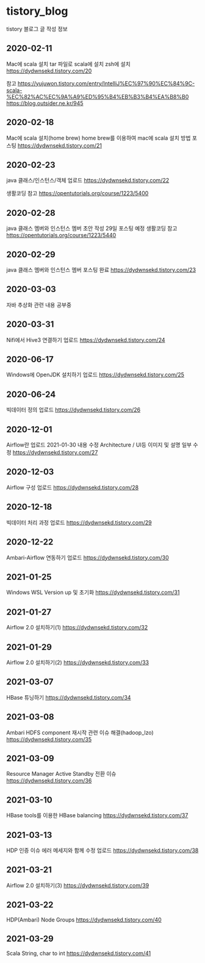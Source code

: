 # tistory_blog
tistory 블로그 글 작성 정보

## 2020-02-11
Mac에 scala 설치
tar 파일로 scala에 설치 zsh에 설치
https://dydwnsekd.tistory.com/20

참고
https://yujuwon.tistory.com/entry/IntelliJ%EC%97%90%EC%84%9C-scala-%EC%82%AC%EC%9A%A9%ED%95%B4%EB%B3%B4%EA%B8%B0
https://blog.outsider.ne.kr/945

## 2020-02-18
Mac에 scala 설치(home brew)
home brew를 이용하여 mac에 scala 설치 방법 포스팅
https://dydwnsekd.tistory.com/21

## 2020-02-23
java 클래스/인스턴스/객체 업로드
https://dydwnsekd.tistory.com/22

생활코딩 참고 https://opentutorials.org/course/1223/5400

## 2020-02-28
java 클래스 멤버와 인스턴스 멤버 초안 작성 29일 포스팅 예정
생활코딩 참고 https://opentutorials.org/course/1223/5440

## 2020-02-29
java 클래스 멤버와 인스턴스 멤버 포스팅 완료
https://dydwnsekd.tistory.com/23

## 2020-03-03
자바 추상화 관련 내용 공부중

## 2020-03-31
Nifi에서 Hive3 연결하기 업로드
https://dydwnsekd.tistory.com/24

## 2020-06-17
Windows에 OpenJDK 설치하기 업로드
https://dydwnsekd.tistory.com/25

## 2020-06-24
빅데이터 정의 업로드
https://dydwnsekd.tistory.com/26

## 2020-12-01
Airflow란 업로드
2021-01-30 내용 수정 Architecture / UI등 이미지 및 설명 일부 수정
https://dydwnsekd.tistory.com/27

## 2020-12-03
Airflow 구성 업로드
https://dydwnsekd.tistory.com/28

## 2020-12-18
빅데이터 처리 과정 업로드
https://dydwnsekd.tistory.com/29

## 2020-12-22
Ambari-Airflow 연동하기 업로드
https://dydwnsekd.tistory.com/30

## 2021-01-25
Windows WSL Version up 및 초기화
https://dydwnsekd.tistory.com/31

## 2021-01-27
Airflow 2.0 설치하기(1)
https://dydwnsekd.tistory.com/32

## 2021-01-29
Airflow 2.0 설치하기(2)
https://dydwnsekd.tistory.com/33

## 2021-03-07
HBase 튜닝하기
https://dydwnsekd.tistory.com/34

## 2021-03-08
Ambari HDFS component 재시작 관련 이슈 해결(hadoop_lzo)
https://dydwnsekd.tistory.com/35

## 2021-03-09
Resource Manager Active Standby 전환 이슈
https://dydwnsekd.tistory.com/36

## 2021-03-10
HBase tools를 이용한 HBase balancing
https://dydwnsekd.tistory.com/37

## 2021-03-13
HDP 인증 이슈 에러 메세지와 함께 수정 업로드
https://dydwnsekd.tistory.com/38

## 2021-03-21
Airflow 2.0 설치하기(3)
https://dydwnsekd.tistory.com/39

## 2021-03-22
HDP(Ambari) Node Groups
https://dydwnsekd.tistory.com/40

## 2021-03-29
Scala String, char to int
https://dydwnsekd.tistory.com/41